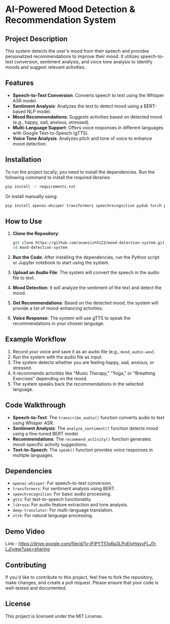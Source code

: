 # **AI-Powered Mood Detection & Recommendation System**

## **Project Description**
This system detects the user's mood from their speech and provides personalized recommendations to improve their mood. It utilizes speech-to-text conversion, sentiment analysis, and voice tone analysis to identify moods and suggest relevant activities.

## **Features**
- **Speech-to-Text Conversion**: Converts speech to text using the Whisper ASR model.
- **Sentiment Analysis**: Analyzes the text to detect mood using a BERT-based NLP model.
- **Mood Recommendations**: Suggests activities based on detected mood (e.g., happy, sad, anxious, stressed).
- **Multi-Language Support**: Offers voice responses in different languages with Google Text-to-Speech (gTTS).
- **Voice Tone Analysis**: Analyzes pitch and tone of voice to enhance mood detection.

## **Installation**
To run the project locally, you need to install the dependencies. Run the following command to install the required libraries:

```bash
pip install -r requirements.txt
```

Or install manually using:

```bash
pip install openai-whisper transformers speechrecognition pydub torch pandas scikit-learn gtts deep-translator librosa nltk matplotlib
```

## **How to Use**

1. **Clone the Repository**:
   ```bash
   git clone https://github.com/avaniishh123/mood-detection-system.git
   cd mood-detection-system
   ```

2. **Run the Code**: After installing the dependencies, run the Python script or Jupyter notebook to start using the system.
   
3. **Upload an Audio File**: The system will convert the speech in the audio file to text.

4. **Mood Detection**: It will analyze the sentiment of the text and detect the mood.

5. **Get Recommendations**: Based on the detected mood, the system will provide a list of mood-enhancing activities.

6. **Voice Response**: The system will use gTTS to speak the recommendations in your chosen language.

## **Example Workflow**

1. Record your voice and save it as an audio file (e.g., `mood_audio.wav`).
2. Run the system with the audio file as input.
3. The system detects whether you are feeling happy, sad, anxious, or stressed.
4. It recommends activities like "Music Therapy," "Yoga," or "Breathing Exercises" depending on the mood.
5. The system speaks back the recommendations in the selected language.

## **Code Walkthrough**
- **Speech-to-Text**: The `transcribe_audio()` function converts audio to text using Whisper ASR.
- **Sentiment Analysis**: The `analyze_sentiment()` function detects mood using a fine-tuned BERT model.
- **Recommendations**: The `recommend_activity()` function generates mood-specific activity suggestions.
- **Text-to-Speech**: The `speak()` function provides voice responses in multiple languages.

## **Dependencies**
- `openai-whisper`: For speech-to-text conversion.
- `transformers`: For sentiment analysis using BERT.
- `speechrecognition`: For basic audio processing.
- `gtts`: For text-to-speech functionality.
- `librosa`: For audio feature extraction and tone analysis.
- `deep-translator`: For multi-language translation.
- `nltk`: For natural language processing.
## **Demo Video**

Link:- https://drive.google.com/file/d/1y-IFiPYT51qRa3LPoEIvHgxyFLJ1l-LJ/view?usp=sharing

## **Contributing**
If you'd like to contribute to this project, feel free to fork the repository, make changes, and create a pull request. Please ensure that your code is well-tested and documented.

## **License**
This project is licensed under the MIT License.
